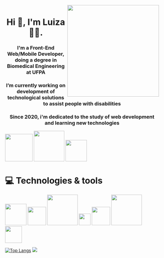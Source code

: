 <img align="right" src="https://octocat-generator-assets.githubusercontent.com/my-octocat-1621019343670.png" width="300">
<h1 align="center">Hi 👋, I'm Luiza  👩‍💻.</h1>
<h3 align="center">I'm a Front-End Web/Mobile Developer, doing a degree in Biomedical Engineering at UFPA </h3>
<h3 align="center" >I’m currently working on development of technological solutions to assist people with disabilities </h3>
<h3 align="center" >Since 2020, i'm dedicated to the study of web development and learning new technologies</h3>

<a href="https://www.linkedin.com/in/luizamarlene">
<img alt="" src="https://img.shields.io/badge/LinkedIn-0077B5?style=for-the-badge&logo=linkedin&logoColor=white" width="90"></a>
<a href="https://www.instagram.com/tuiza_99/">
<img alt="" src="https://img.shields.io/badge/Instagram-E4405F?style=for-the-badge&logo=instagram&logoColor=white" width="100"></a>
<a href="https://www.instagram.com/tuiza_99/">
<img alt="" src="https://img.shields.io/badge/Gmail-D14836?style=for-the-badge&logo=gmail&logoColor=white" width="70"></a>

# 💻 Technologies & tools
<img alt="" src="https://img.shields.io/badge/HTML5-E34F26?style=for-the-badge&logo=html5&logoColor=white" width="70" target="_blank"> <img alt="" src="https://img.shields.io/badge/CSS3-1572B6?style=for-the-badge&logo=css3&logoColor=white" width="60" target="_blank">
<img alt="" src="https://img.shields.io/badge/JavaScript-F7DF1E?style=for-the-badge&logo=javascript&logoColor=black" width="100" target="_blank">
<img alt="" src="https://img.shields.io/badge/C-00599C?style=for-the-badge&logo=c&logoColor=white" width="38" target="_blank">
<img alt="" src="https://img.shields.io/badge/Sass-CC6699?style=for-the-badge&logo=sass&logoColor=white" width="60" target="_blank">
<img alt="" src="https://img.shields.io/badge/Bootstrap-563D7C?style=for-the-badge&logo=bootstrap&logoColor=white" width="100" target="_blank">
<img alt="" src="https://img.shields.io/badge/Git-F05032?style=for-the-badge&logo=git&logoColor=white" width="55" target="_blank">

[![Top Langs](https://github-readme-stats.vercel.app/api/top-langs/?username=luizamarlene&theme=radical&layout=compact)](https://github.com/luizamarlene/github-readme-stats)
[![](https://github-readme-stats.vercel.app/api?username=luizamarlene&hide=issues&theme=radical)](https://github.com/luizamarlene/github-readme-stats)

